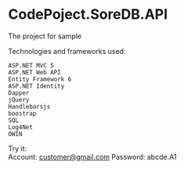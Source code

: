 # CodePoject.SoreDB.API
The project for sample

Technologies and frameworks used:

    ASP.NET MVC 5
    ASP.NET Web API
    Entity Framework 6
    ASP.NET Identity
    Dapper
    jQuery
    Handlebarsjs
    boostrap
    SQL
    Log4Net
    OWIN



Try it:
<br/>
Account: customer@gmail.com
Password: abcde.A1
